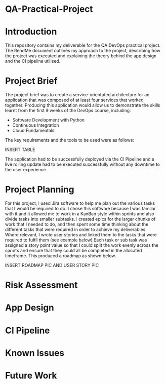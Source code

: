 # QA-Practical-Project

# Introduction

This repository contains my deliverable for the QA DevOps practical project. The ReadMe document outlines my approach to the project, describing how the project was executed and explaining the theory behind the app design and the CI pipeline utilised. 

# Project Brief

The project brief was to create a service-orientated architecture for an application that was composed of at least four services that worked together. Producing this application would allow us to demonstrate the skills learnt from the first 9 weeks of the DevOps course, including: 

* Software Development with Python
* Continuous Integration
* Cloud Fundamentals

The key requirements and the tools to be used were as follows:

INSERT TABLE

The application had to be successfully deployed via the CI Pipeline and a live rolling update had to be executed successfully without any downtime to the user experience. 

# Project Planning

For this project, I used Jira software to help me plan out the various tasks that I would be required to do. I chose this software because I was familar with it and it allowed me to work in a KanBan style within sprints and also divide tasks into smaller subtasks. I created epics for the larger chunks of work that I needed to do, and then spent some time thinking about the different tasks that were required in order to achieve my deliverables. Where relevant, I wrote user stories and linked them to the tasks that were required to fulfil them (see example below) Each task or sub task was assigned a story point value so that I could split the work evenly across the sprints and ensure that they could all be completed in the allocated timeframe. This produced a roadmap as shown below.

INSERT ROADMAP PIC AND USER STORY PIC





# Risk Assessment
# App Design
# CI Pipeline
# Known Issues
# Future Work 
